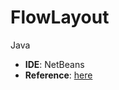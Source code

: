 # FlowLayout
Java

- **IDE**: NetBeans
- **Reference**: [here](https://youtu.be/pDqjHozkMBs?si=uk33nKE3JulAIm6V)
